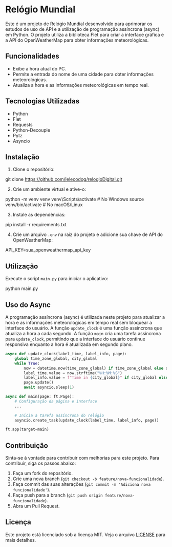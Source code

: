 # Relógio Mundial

Este é um projeto de Relógio Mundial desenvolvido para aprimorar os estudos de uso de API e a utilização de programação assíncrona (async) em Python. O projeto utiliza a biblioteca Flet para criar a interface gráfica e a API do OpenWeatherMap para obter informações meteorológicas.


## Funcionalidades

- Exibe a hora atual do PC.
- Permite a entrada do nome de uma cidade para obter informações meteorológicas.
- Atualiza a hora e as informações meteorológicas em tempo real.


## Tecnologias Utilizadas

- Python
- Flet
- Requests
- Python-Decouple
- Pytz
- Asyncio


## Instalação

1. Clone o repositório:

git clone <https://github.com/lelecodog/relogioDigital.git>

2. Crie um ambiente virtual e ative-o:

python -m venv venv
venv\Scripts\activate  # No Windows
source venv/bin/activate  # No macOS/Linux

3. Instale as dependências:

pip install -r requirements.txt

4. Crie um arquivo `.env` na raiz do projeto e adicione sua chave de API do OpenWeatherMap:

API_KEY=sua_openweathermap_api_key


## Utilização

Execute o script `main.py` para iniciar o aplicativo:

python main.py


## Uso do Async

A programação assíncrona (async) é utilizada neste projeto para atualizar a hora e as informações meteorológicas em tempo real sem bloquear a interface do usuário. A função `update_clock` é uma função assíncrona que atualiza a hora a cada segundo. A função `main` cria uma tarefa assíncrona para `update_clock`, permitindo que a interface do usuário continue responsiva enquanto a hora é atualizada em segundo plano.

```python
async def update_clock(label_time, label_info, page):
    global time_zone_global, city_global
    while True:
        now = datetime.now(time_zone_global) if time_zone_global else datetime.now()
        label_time.value = now.strftime("%H:%M:%S")
        label_info.value = f"Time in {city_global}" if city_global else now.strftime("%A, %d %B %Y")
        page.update()
        await asyncio.sleep(1)

async def main(page: ft.Page):
    # Configuração da página e interface
    ...

    # Inicia a tarefa assíncrona do relógio
    asyncio.create_task(update_clock(label_time, label_info, page))

ft.app(target=main)
```


## Contribuição

Sinta-se à vontade para contribuir com melhorias para este projeto. Para contribuir, siga os passos abaixo:

1. Faça um fork do repositório.
2. Crie uma nova branch (`git checkout -b feature/nova-funcionalidade`).
3. Faça commit das suas alterações (`git commit -m 'Adiciona nova funcionalidade'`).
4. Faça push para a branch (`git push origin feature/nova-funcionalidade`).
5. Abra um Pull Request.


## Licença

Este projeto está licenciado sob a licença MIT. Veja o arquivo [LICENSE](LICENSE) para mais detalhes.


